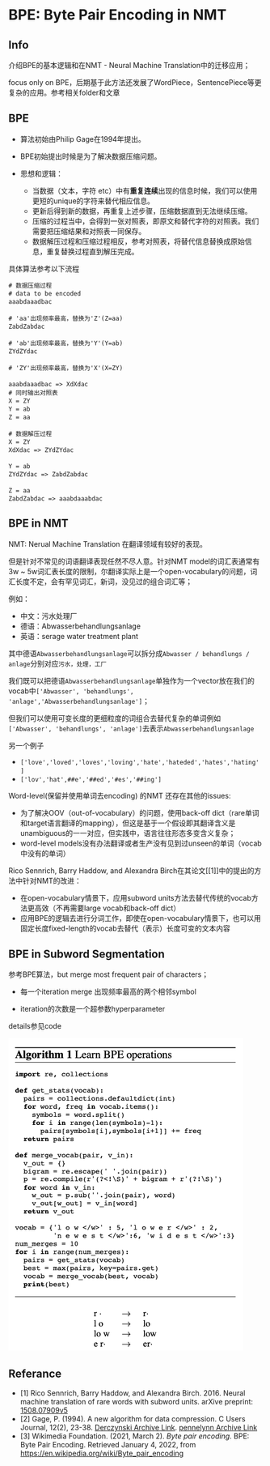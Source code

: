 # BPE: Byte Pair Encoding in NMT

## Info

介绍BPE的基本逻辑和在NMT - Neural Machine Translation中的迁移应用；

focus only on BPE，后期基于此方法还发展了WordPiece，SentencePiece等更复杂的应用。参考相关folder和文章



## BPE

- 算法初始由Philip Gage在1994年提出。
- BPE初始提出时候是为了解决数据压缩问题。

- 思想和逻辑：
  - 当数据（文本，字符 etc）中有**重复连续**出现的信息时候，我们可以使用更短的unique的字符来替代相应信息。
  - 更新后得到新的数据，再重复上述步骤，压缩数据直到无法继续压缩。
  - 压缩的过程当中，会得到一张对照表，即原文和替代字符的对照表。我们需要把压缩结果和对照表一同保存。
  - 数据解压过程和压缩过程相反，参考对照表，将替代信息替换成原始信息，重复替换过程直到解压完成。

具体算法参考以下流程

```
# 数据压缩过程
# data to be encoded
aaabdaaadbac

# 'aa'出现频率最高，替换为'Z'(Z=aa)
ZabdZabdac

# 'ab'出现频率最高，替换为'Y'(Y=ab)
ZYdZYdac

# 'ZY'出现频率最高，替换为'X'(X=ZY)

aaabdaaadbac => XdXdac
# 同时输出对照表
X = ZY
Y = ab
Z = aa

# 数据解压过程
X = ZY
XdXdac => ZYdZYdac

Y = ab
ZYdZYdac => ZabdZabdac

Z = aa
ZabdZabdac => aaabdaaabdac
```

## BPE in NMT

NMT: Nerual Machine Translation 在翻译领域有较好的表现。

但是针对不常见的词语翻译表现任然不尽人意。针对NMT model的词汇表通常有3w ~ 5w词汇表长度的限制，尔翻译实际上是一个open-vocabulary的问题，词汇长度不定，会有罕见词汇，新词，没见过的组合词汇等；

例如：

- 中文：污水处理厂
- 德语：Abwasserbehandlungsanlage
- 英语：serage water treatment plant

其中德语`Abwasserbehandlungsanlage`可以拆分成`Abwasser / behandlungs / anlage`分别对应`污水，处理，工厂`

我们既可以把德语`Abwasserbehandlungsanlage`单独作为一个vector放在我们的vocab中`['Abwasser', 'behandlungs', 'anlage','Abwasserbehandlungsanlage']`；

但我们可以使用可变长度的更细粒度的词组合去替代复杂的单词例如`['Abwasser', 'behandlungs', 'anlage']`去表示`Abwasserbehandlungsanlage`

另一个例子

- `['love','loved','loves','loving','hate','hateded','hates','hating' ]`
- `['lov','hat',##e','##ed','#es','##ing']`

Word-level(保留并使用单词去encoding) 的NMT 还存在其他的issues:

- 为了解决OOV（out-of-vocabulary）的问题，使用back-off dict（rare单词和target语言翻译的mapping），但这是基于一个假设即其翻译含义是unambiguous的一一对应，但实践中，语言往往形态多变含义复杂；
- word-level models没有办法翻译或者生产没有见到过unseen的单词（vocab中没有的单词）

Rico Sennrich, Barry Haddow, and Alexandra Birch在其论文[[1]]中的提出的方法中针对NMT的改进：

- 在open-vocabulary情景下，应用subword units方法去替代传统的vocab方法更高效（不再需要large vocab和back-off dict）
- 应用BPE的逻辑去进行分词工作，即使在open-vocabulary情景下，也可以用固定长度fixed-length的vocab去替代（表示）长度可变的文本内容

## BPE in Subword Segmentation

参考BPE算法，but merge most frequent pair of characters；

- 每一个iteration merge 出现频率最高的两个相邻symbol

- iteration的次数是一个超参数hyperparameter

details参见code

![BPE_operation](note.assets/BPE_operation.png)



## Referance

- [1] Rico Sennrich, Barry Haddow, and Alexandra Birch. 2016. Neural machine translation of rare words with subword units. arXive preprint: [1508.07909v5](https://arxiv.org/abs/1508.07909v5)
- [2] Gage, P. (1994). A new algorithm for data compression. C Users Journal, 12(2), 23-38. [Derczynski Archive Link](https://www.derczynski.com/papers/archive/BPE_Gage.pdf). [pennelynn Archive Link](http://www.pennelynn.com/Documents/CUJ/HTML/94HTML/19940045.HTM)
- [3] Wikimedia Foundation. (2021, March 2). *Byte pair encoding*. BPE: Byte Pair Encoding. Retrieved January 4, 2022, from https://en.wikipedia.org/wiki/Byte_pair_encoding 

